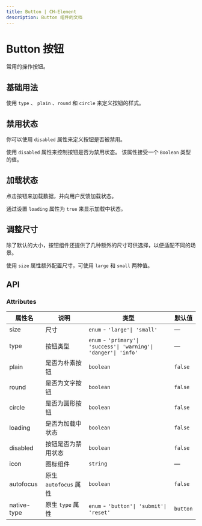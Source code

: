 ```yaml
---
title: Button | CH-Element
description: Button 组件的文档
---
```


# Button 按钮

常用的操作按钮。

## 基础用法

使用 `type` 、 `plain` 、`round` 和 `circle` 来定义按钮的样式。

<preview path="../demos/Button/Basic.vue" title="基础用法" description="Button 组件的基础用法"></preview>

## 禁用状态

你可以使用 `disabled` 属性来定义按钮是否被禁用。

使用 `disabled` 属性来控制按钮是否为禁用状态。 该属性接受一个 `Boolean` 类型的值。

<preview path="../demos/Button/Disabled.vue" title="禁用状态" description="Button 组件的禁用状态"></preview>

## 加载状态

点击按钮来加载数据，并向用户反馈加载状态。

通过设置 `loading` 属性为 `true` 来显示加载中状态。

<preview path="../demos/Button/Loading.vue" title="加载状态" description="Button 组件的加载状态"></preview>

## 调整尺寸

除了默认的大小，按钮组件还提供了几种额外的尺寸可供选择，以便适配不同的场景。

使用 `size` 属性额外配置尺寸，可使用 `large` 和 `small` 两种值。

<preview path="../demos/Button/Size.vue" title="调整尺寸" description="Button 组件的调整尺寸"></preview>

## API

### Attributes

| 属性名      | 说明                  | 类型                                                             | 默认值   |
| ----------- | --------------------- | ---------------------------------------------------------------- | -------- |
| size        | 尺寸                  | `enum` - `'large'\| 'small'`                                     | —        |
| type        | 按钮类型              | `enum` - `'primary'\| 'success'\| 'warning'\| 'danger'\| 'info'` | —        |
| plain       | 是否为朴素按钮        | `boolean`                                                        | `false`  |
| round       | 是否为文字按钮        | `boolean`                                                        | `false`  |
| circle      | 是否为圆形按钮        | `boolean`                                                        | `false`  |
| loading     | 是否为加载中状态      | `boolean`                                                        | `false`  |
| disabled    | 按钮是否为禁用状态    | `boolean`                                                        | `false`  |
| icon        | 图标组件              | `string`                                                         | —        |
| autofocus   | 原生 `autofocus` 属性 | `boolean`                                                        | `false`  |
| native-type | 原生 `type` 属性      | `enum` - `'button'\| 'submit'\| 'reset'`                         | `button` |
